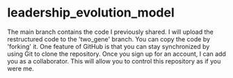 # leadership_evolution_model
The main branch contains the code I previously shared.
I will upload the restructured code to the 'two_gene' branch.
You can copy the code by 'forking' it. One feature of GitHub is that you can stay synchronized by using Git to clone the repository.
Once you sign up for an account, I can add you as a collaborator. This will allow you to control this repository as if you were me.